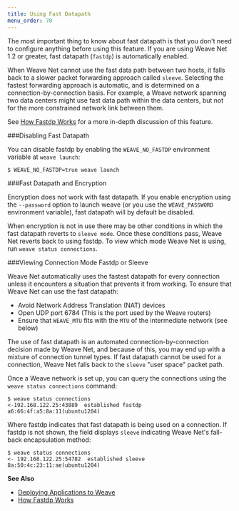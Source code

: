 ```yaml
---
title: Using Fast Datapath
menu_order: 70
---
```



The most important thing to know about fast datapath is that you don't need to configure anything before using this feature. If you are using Weave Net 1.2 or greater, fast datapath (`fastdp`) is automatically enabled.

When Weave Net cannot use the fast data path between two hosts, it falls back to a slower packet forwarding approach called `sleeve`. Selecting the fastest forwarding approach is automatic, and is determined on a connection-by-connection basis. For example, a Weave network spanning two data centers might use fast data path within the data centers, but not for the more constrained network link between them. 

See [How Fastdp Works](/site/fastdp/fastdp-how-it-works.md) for a more in-depth discussion of this feature. 

###Disabling Fast Datapath

You can disable fastdp by enabling the `WEAVE_NO_FASTDP` environment variable at `weave launch`:

    $ WEAVE_NO_FASTDP=true weave launch

###Fast Datapath and Encryption

Encryption does not work with fast datapath. If you enable encryption using the `--password` option to launch weave (or you use the `WEAVE_PASSWORD` environment variable), fast datapath will by default be disabled. 

When encryption is not in use there may be other conditions in which the fast datapath reverts to `sleeve mode`. Once these conditions pass, Weave Net reverts back to using fastdp. To view which mode Weave Net is using, run `weave status connections`.

###Viewing Connection Mode Fastdp or Sleeve

Weave Net automatically uses the fastest datapath for every connection unless it encounters a situation that prevents it from working. To ensure that Weave Net can use the fast datapath:

 * Avoid Network Address Translation (NAT) devices
 * Open UDP port 6784 (This is the port used by the Weave routers)
 * Ensure that `WEAVE_MTU` fits with the `MTU` of the intermediate network (see below)

The use of fast datapath is an automated connection-by-connection decision made by Weave Net, and because of this, you may end up with a mixture of connection tunnel types. If fast datapath cannot be used for a connection, Weave Net falls back to the `sleeve` "user space" packet path.

Once a Weave network is set up, you can query the connections using the `weave status connections` command:

    $ weave status connections
    <-192.168.122.25:43889  established fastdp a6:66:4f:a5:8a:11(ubuntu1204)

Where fastdp indicates that fast datapath is being used on a connection. If fastdp is not shown, the field displays `sleeve` indicating Weave Net's fall-back encapsulation method:

    $ weave status connections
    <- 192.168.122.25:54782  established sleeve 8a:50:4c:23:11:ae(ubuntu1204)

**See Also**

 * [Deploying Applications to Weave](/site/using-weave/deploying-applications.md)
 * [How Fastdp Works](/site/fastdp/fastdp-how-it-works.md)
 
